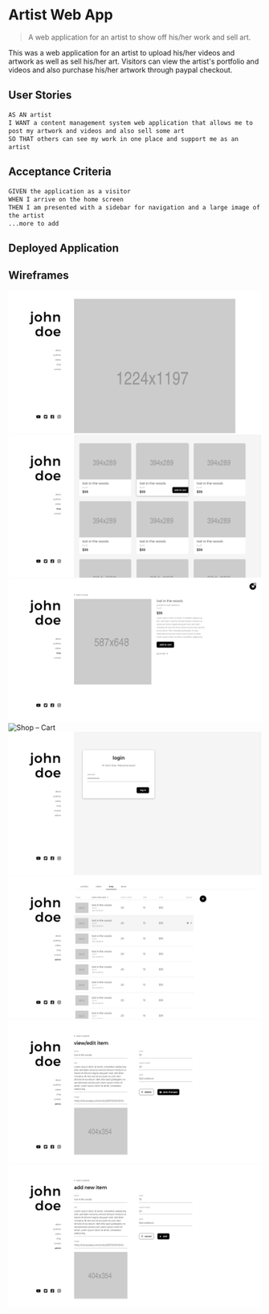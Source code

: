 # Artist Web App
> A web application for an artist to show off his/her work and sell art.

This was a web application for an artist to upload his/her videos and artwork as well as sell his/her art. Visitors can view the artist's portfolio and videos and also purchase his/her artwork through paypal checkout.


## User Stories

```
AS AN artist
I WANT a content management system web application that allows me to post my artwork and videos and also sell some art
SO THAT others can see my work in one place and support me as an artist
```


## Acceptance Criteria

```
GIVEN the application as a visitor
WHEN I arrive on the home screen
THEN I am presented with a sidebar for navigation and a large image of the artist
...more to add
```

## Deployed Application


## Wireframes
![Home](./client/src/images/Home.png)   
![Shop](./client/src/images/Shop.png)  
![Shop-ProductDetails](./client/src/images/Shop-ProductDetails.png)  
![Shop – Cart](./client/src/images/Shop–Cart.png)
![Admin - Login](./client/src/images/Admin-Login.png)
![Admin - Manager - Shop](./client/src/images/Admin-Manager-Shop.png)
![Admin - Shop - View-Edit](./client/src/images/Admin-Shop-View-Edit.png)
![Admin - Shop - Add](./client/src/images/Admin-Shop-Add.png)
